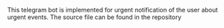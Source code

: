 This telegram bot is implemented for urgent notification of the user about urgent events. The source file can be found in the repository 
